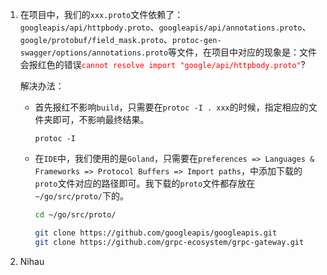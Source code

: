 

1. 在项目中，我们的`xxx.proto`文件依赖了：`googleapis/api/httpbody.proto`、`googleapis/api/annotations.proto`、`google/protobuf/field_mask.proto`、`protoc-gen-swagger/options/annotations.proto`等文件，在项目中对应的现象是：文件会报红色的错误<font color=red>`cannot resolve import "google/api/httpbody.proto"`</font>?

   解决办法：

   * 首先报红不影响`build`，只需要在`protoc -I . xxx`的时候，指定相应的文件夹即可，不影响最终结果。

     ```shell
     protoc -I 
     ```

     

   * 在`IDE`中，我们使用的是`Goland`，只需要在`preferences => Languages & Frameworks => Protocol Buffers => Import paths`，中添加下载的`proto`文件对应的路径即可。我下载的`proto`文件都存放在`~/go/src/proto/`下的。

     ````sh
     cd ~/go/src/proto/
     
     git clone https://github.com/googleapis/googleapis.git
     git clone https://github.com/grpc-ecosystem/grpc-gateway.git
     ````

     

2. Nihau



